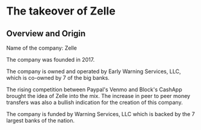# The takeover of Zelle

## Overview and Origin

Name of the company: Zelle

The company was founded in 2017.

The company is owned and operated by Early Warning Services, LLC, which is co-owned by 7 of the big banks.

The rising competition between Paypal's Venmo and Block's CashApp brought the idea of Zelle into the mix. The increase in peer to peer money transfers was also a bullish indication for the creation of this company.

The company is funded by Warning Services, LLC which is backed by the 7 largest banks of the nation.
